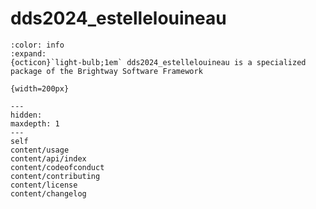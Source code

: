 # dds2024_estellelouineau

```{button-link} https://docs.brightway.dev
:color: info
:expand:
{octicon}`light-bulb;1em` dds2024_estellelouineau is a specialized package of the Brightway Software Framework
```

```{figure-md} C:\Users\louin\Pictures\ACV\indicateurs chiffrés.jpg 
{width=200px}
```

```{toctree}
---
hidden:
maxdepth: 1
---
self
content/usage
content/api/index
content/codeofconduct
content/contributing
content/license
content/changelog
```
